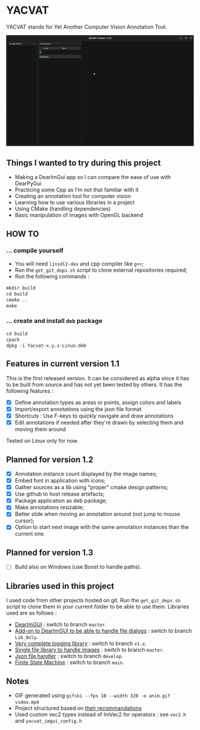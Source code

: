 # YACVAT

YACVAT stands for Yet Another Computer Vision Annotation Tool.

![Alt Text](assets/yacvat.gif)

## Things I wanted to try during this project

- Making a DearImGui app so I can compare the ease of use with DearPyGui
- Practicing some Cpp as I'm not that familiar with it
- Creating an annotation tool for computer vision
- Learning how to use various libraries in a project
- Using CMake (handling dependencies)
- Basic manipulation of images with OpenGL backend

## HOW TO

### ... compile yourself

- You will need `linsdl2-dev` and cpp compiler like `g++`;
- Run the `get_git_deps.sh` script to clone external repositories required;
- Run the following commands :

```shell
mkdir build
cd build
cmake ..
make
```

### ... create and install `deb` package

```shell
cd build
cpack
dpkg -i Yacvat-x.y.z-Linux.deb
```

## Features in current version 1.1

This is the first released version. It can be considered as alpha since it has to be built from source and has not yet been tested by others. It has the following features :

- [x] Define annotation types as areas or points, assign colors and labels
- [x] Import/export annotations using the json file format
- [x] Shortcuts : Use F-keys to quickly navigate and draw annotations
- [x] Edit annotations if needed after they're drawn by selecting them and moving them around

Tested on Linux only for now.

## Planned for version 1.2

- [x] Annotation instance count displayed by the image names;
- [x] Embed font in application with icons;
- [x] Gather sources as a lib using "proper" cmake design patterns;
- [x] Use github to host release artefacts;
- [x] Package application as deb package;
- [x] Make annotations resizable;
- [x] Better slide when moving an annotation around (not jump to mouse cursor);
- [x] Option to start next image with the same annotation instances than the current one.

## Planned for version 1.3

- [ ] Build also on Windows (use Boost to handle paths).

## Libraries used in this project

I used code from other projects hosted on git. Run the `get_git_deps.sh` script to clone them in your current folder to be able to use them. Libraries used are as follows :

- [DearImGUI](https://github.com/ocornut/imgui.git) : switch to branch `master`.
- [Add-on to DearImGUI to be able to handle file dialogs](https://github.com/aiekick/ImGuiFileDialog) : switch to branch `Lib_Only`.
- [Very complete logging library](https://github.com/gabime/spdlog) : switch to branch `v1.x`.
- [Single file library to handle images](https://github.com/nothings/stb) : switch to branch `master`.
- [Json file handler](https://github.com/nlohmann/json.git) : switch to branch `develop`.
- [Finite State Machine](https://github.com/eglimi/cppfsm.git) : switch to branch `main`.
  
## Notes

- GIF generated using `gifski --fps 10 --width 320 -o anim.gif video.mp4`
- Project structured based on [their recommandations](https://cliutils.gitlab.io/modern-cmake/chapters/basics/structure.html)
- Used custom vec2 types instead of ImVec2 for operators : see `vec2.h` and `yacvat_imgui_config.h`

